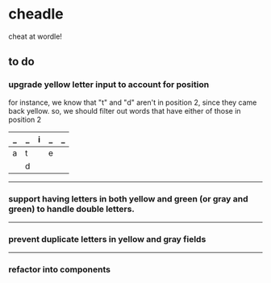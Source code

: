 # cheadle

cheat at wordle!

## to do

### upgrade yellow letter input to account for position

for instance, we know that "t" and "d" aren't in position 2, since 
they came back yellow.
so, we should filter out words that have either of those in 
position 2

| _   | _   | i   | _   | _   |
| --- | --- | --- | --- | --- |
| a   | t   |     | e   |     |
|     | d   |     |     |     |

---

### support having letters in both yellow and green (or gray and green) to handle double letters.

---

### prevent duplicate letters in yellow and gray fields

---
### refactor into components
